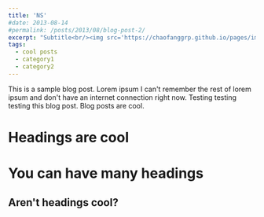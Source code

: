```yaml
---
title: 'NS'
#date: 2013-08-14
#permalink: /posts/2013/08/blog-post-2/
excerpt: "Subtitle<br/><img src='https://chaofanggrp.github.io/pages/images/NS.png'>"
tags:
  - cool posts
  - category1
  - category2
---
```


This is a sample blog post. Lorem ipsum I can't remember the rest of lorem ipsum and don't have an internet connection right now. Testing testing testing this blog post. Blog posts are cool.

Headings are cool
======

You can have many headings
======

Aren't headings cool?
------
